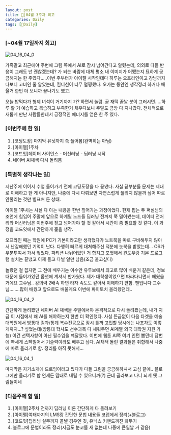 ```yaml
---
layout: post
title: 🦄│04월 3주차 회고
categories: Daily
tags: [🦄Daily]
---
```


### [~04월 17일까지 회고]

![04_16_04_0](https://user-images.githubusercontent.com/100528803/163717601-ce528428-57ed-453f-81da-85e46f245625.jpg)

가족말고 최근에야 주변에 그림 쪽에서 AI로 잠시 넘어간다고 알렸는데, 의외로 다들 반응이 그래도 넌 괜찮겠는데? 가 되는 바람에 대체 평소 내 이미지가 어땠는지 묘하게 궁금해지는 한 주였다.....이번 주부터가 아이펠 시작인데다 하루는 오프라인이고 강남까지다보니 고비인 줄 알았는데, 컨디션이 너무 멀쩡했다. 오가는 동안엔 생각정리 하거나 배울거 한번 더 보니까 끝나기도 했고. 

오늘 밥먹다가 형제 녀석이 거기까지 가? 하면서 놀람. 곧 재택 끝날 분이 그러시면.....하루 할 거 예습하고 복습하고 부족한거 채우다보니 주말도 금방 다 지나갔다. 전체적으로 새롭게 만난 사람들한테서 긍정적인 에너지를 얻은 한 주 였다.

### [이번주에 한 일]
1. [코딩도장] 마지막 유닛까지 쭉 풀어봄(완벽히는 아님)
2. [아이펠]1주차
3. [코드잇]데이터 사이언스 - 머신러닝 - 딥러닝 시작
4. 네이버 AI채색 다시 돌려봄

### [특별히 생각나는 일]
지난주에 이어서 수업 들어가기 전에 코딩도장을 다 끝냈다. 사실 끝부분들 문제는 제대로 이해하고 한 게 아니지만, 나중에 다시 다뤄보면 자연스럽게 풀리지 않을까 싶어 따로 안풀리는 것만 별표쳐 둔 상태.

아이펠 1주차는 사실 다 아는 내용을 한번 짚어가는 과정이었다. 현재 뵙는 두 퍼실님의 조언에 힘입어 주말에 앞으로 하게될 노드들 딥러닝 전까지 쭉 밀어봤는데, 데이터 전처리와 머신러닝은 이번주에 짚고 넘어가야 할 것 같아서 시간이 좀 필요할 것 같다. 이 과정을 코드잇에서 간단하게 훑을 생각. 

오프라인 때는 학원에 PC가 기본이라고만 생각했다가 노트북을 따로 구비해두지 않아서 난감해했던 기억이 난다. 다행히 빠르게 대처해주신 덕분에 놋북을 받았는데... OS가 우분투여서 가서 엎었다. 파티션 나뉘어있던 거 합치고 포맷해서 윈도우랑 기본 프로그램 설치는 끝냈고 이제 들고 다닐 일만 남음(조금 울고싶다)

놀랐던 걸 꼽자면 그 전에 배우기는 이수안 유투브에서 최고로 많이 배운거 같은데, 정보 때문에 들어가있던 옵챗에 계셔서 반가웠다. 제가 대학생이었으면 따라다니면서 배웠을 거에요 교수님.. 강의력 2배속 하면 타자 속도도 같아서 이해하기 편함. 팬입니다 교수님........많이 배웠고 앞으로도 배울게요 이번에 파이토치 올리왔던데..


![04_16_04_2](https://user-images.githubusercontent.com/100528803/163717618-192edead-f536-4f58-93b2-8052e8cf2d89.png)

간단하게 돌려봤던 네이버 AI 채색을 주말에서야 본격적으로 다시 돌려봤는데, 내가 지금 이 시점에서 왜 AI를 해야하는지 한번 더 확인했다. 사실 뜬금없이 다음 타겟을 예술대학원에서 방통대 컴과/통계 복수전공으로 잠시 틀까 고민할 당시에는 나조차도 이렇게까지...? 싶었는데(방통대 학사도 선수과목 다 채워두면 AI계열 외국 대학원 지원 가능) 이건 선택사항이 아닌 필수임을 꺠달았다. 이번에 웹툰 AI쪽 여기 인턴 뽑던데 담번에 빡세게 스펙밀어서 기술력이라도 배우고 싶다. 
AI채색 돌린 결과들은 취합해서 나중에 따로 올리기로 함. 정리를 아직 못해서...


![04_16_04_1](https://user-images.githubusercontent.com/100528803/163717639-8ed8fbe4-16c9-4497-ac99-45710c653508.png)

마지막은 자기소개에 드로잉이라고 썼다가 다들 그림을 궁금해하셔서 고심 끝에.. 블로그에만 올리기로 함 언제든 맘대로 내릴 수 있으니까(?) 근데 골라보고 나니 되게 옛 그림들이네

### [다음주에 할 일]
1. [아이펠]2주차 전까지 딥러닝 이론 간단하게 다 돌려보기
2. [아이펠]여태까지의 LMS랑 간단한 문법 내용들 코랩에서 정리(+블로그)
3. [코드잇]딥러닝 실무까지 끝낼 경우엔 깃, 유닉스 커맨드까진 봐두기
4. 블로그에 문법이라도 정리(지금도 눈코뜰 새 없는데 나중에 큰일날 거 같음)
